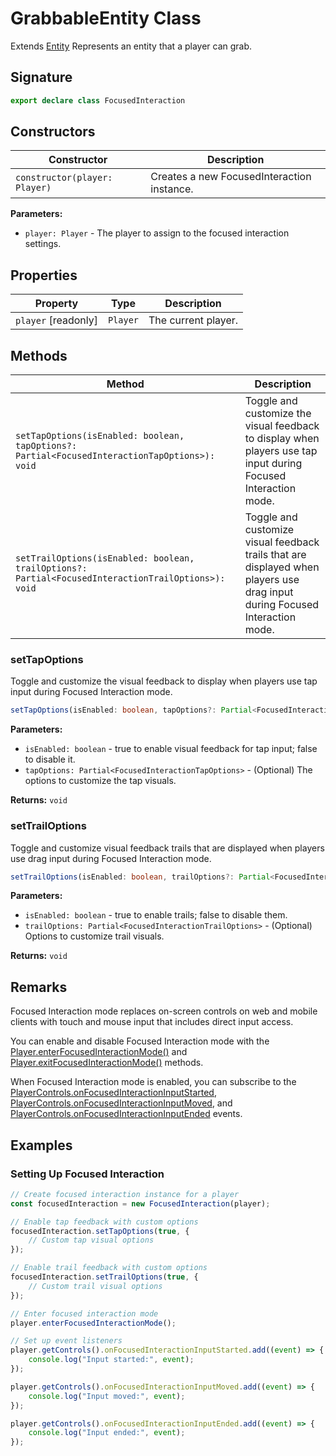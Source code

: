 # GrabbableEntity Class

Extends [Entity](https://developers.meta.com/horizon-worlds/reference/2.0.0/core_entity) Represents an entity that a player can grab.

## Signature

```typescript
export declare class FocusedInteraction
```

## Constructors

| Constructor | Description |
|-------------|-------------|
| `constructor(player: Player)` | Creates a new FocusedInteraction instance. |

**Parameters:**
- `player: Player` - The player to assign to the focused interaction settings.

## Properties

| Property | Type | Description |
|----------|------|-------------|
| `player` [readonly] | `Player` | The current player. |

## Methods

| Method | Description |
|--------|-------------|
| `setTapOptions(isEnabled: boolean, tapOptions?: Partial<FocusedInteractionTapOptions>): void` | Toggle and customize the visual feedback to display when players use tap input during Focused Interaction mode. |
| `setTrailOptions(isEnabled: boolean, trailOptions?: Partial<FocusedInteractionTrailOptions>): void` | Toggle and customize visual feedback trails that are displayed when players use drag input during Focused Interaction mode. |

### setTapOptions

Toggle and customize the visual feedback to display when players use tap input during Focused Interaction mode.

```typescript
setTapOptions(isEnabled: boolean, tapOptions?: Partial<FocusedInteractionTapOptions>): void
```

**Parameters:**
- `isEnabled: boolean` - true to enable visual feedback for tap input; false to disable it.
- `tapOptions: Partial<FocusedInteractionTapOptions>` - (Optional) The options to customize the tap visuals.

**Returns:** `void`

### setTrailOptions

Toggle and customize visual feedback trails that are displayed when players use drag input during Focused Interaction mode.

```typescript
setTrailOptions(isEnabled: boolean, trailOptions?: Partial<FocusedInteractionTrailOptions>): void
```

**Parameters:**
- `isEnabled: boolean` - true to enable trails; false to disable them.
- `trailOptions: Partial<FocusedInteractionTrailOptions>` - (Optional) Options to customize trail visuals.

**Returns:** `void`

## Remarks

Focused Interaction mode replaces on-screen controls on web and mobile clients with touch and mouse input that includes direct input access.

You can enable and disable Focused Interaction mode with the [Player.enterFocusedInteractionMode()](https://developers.meta.com/horizon-worlds/reference/2.0.0/core_player#enterfocusedinteractionmode) and [Player.exitFocusedInteractionMode()](https://developers.meta.com/horizon-worlds/reference/2.0.0/core_player#exitfocusedinteractionmode) methods.

When Focused Interaction mode is enabled, you can subscribe to the [PlayerControls.onFocusedInteractionInputStarted](https://developers.meta.com/horizon-worlds/reference/2.0.0/core_playercontrols#onfocusedinteractioninputstarted), [PlayerControls.onFocusedInteractionInputMoved](https://developers.meta.com/horizon-worlds/reference/2.0.0/core_playercontrols#onfocusedinteractioninputmoved), and [PlayerControls.onFocusedInteractionInputEnded](https://developers.meta.com/horizon-worlds/reference/2.0.0/core_playercontrols#onfocusedinteractioninputended) events.

## Examples

### Setting Up Focused Interaction

```typescript
// Create focused interaction instance for a player
const focusedInteraction = new FocusedInteraction(player);

// Enable tap feedback with custom options
focusedInteraction.setTapOptions(true, {
    // Custom tap visual options
});

// Enable trail feedback with custom options
focusedInteraction.setTrailOptions(true, {
    // Custom trail visual options
});

// Enter focused interaction mode
player.enterFocusedInteractionMode();

// Set up event listeners
player.getControls().onFocusedInteractionInputStarted.add((event) => {
    console.log("Input started:", event);
});

player.getControls().onFocusedInteractionInputMoved.add((event) => {
    console.log("Input moved:", event);
});

player.getControls().onFocusedInteractionInputEnded.add((event) => {
    console.log("Input ended:", event);
});
```